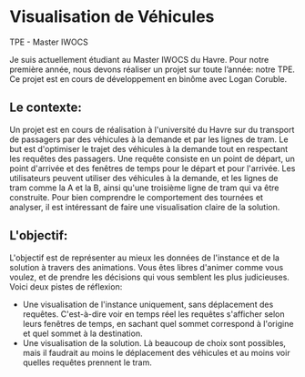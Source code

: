 # Visualisation de Véhicules
TPE - Master IWOCS 

Je suis actuellement étudiant au Master IWOCS du Havre. Pour notre première année,  nous devons réaliser un projet sur toute l’année: notre TPE. Ce projet est en cours de développement en binôme avec Logan Coruble.

## Le contexte:

   Un projet est en cours de réalisation à l'université du Havre sur du transport de passagers par des véhicules à la demande et par les lignes de tram. Le but est d'optimiser le trajet des véhicules à la demande tout en respectant les requêtes des passagers. Une requête consiste en un point de départ, un point d'arrivée et des fenêtres de temps pour le départ et pour l'arrivée. Les utilisateurs peuvent utiliser des véhicules à la demande, et les lignes de tram comme la A et la B, ainsi qu'une troisième ligne de tram qui va être construite. Pour bien comprendre le comportement des tournées et analyser, il est intéressant de faire une visualisation claire de la solution.

 ## L'objectif:

   L'objectif est de représenter au mieux les données de l'instance et de la solution à travers des animations. Vous êtes libres d'animer comme vous voulez, et de prendre les décisions qui vous semblent les plus judicieuses. Voici deux pistes de réflexion:

- Une visualisation de l'instance uniquement, sans déplacement des requêtes. C'est-à-dire voir en temps réel les requêtes s'afficher selon leurs fenêtres de temps, en sachant quel sommet correspond à l'origine et quel sommet à la destination.
- Une visualisation de la solution. Là beaucoup de choix sont possibles, mais il faudrait au moins le déplacement des véhicules et au moins voir quelles requêtes prennent le tram.
